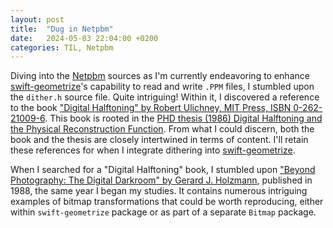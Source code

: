 ```yaml
---
layout: post
title:  "Dug in Netpbm"
date:   2024-05-03 22:04:00 +0200
categories: TIL, Netpbm
---
```

Diving into the [Netpbm](https://sourceforge.net/projects/netpbm/) sources as I'm currently endeavoring to enhance [swift-geometrize](https://github.com/valeriyvan/swift-geometrize)'s capability to read and write `.PPM` files, I stumbled upon the `dither.h` source file. Quite intriguing! Within it, I discovered a reference to the book ["Digital Halftoning" by Robert Ulichney, MIT Press, ISBN 0-262-21009-6](https://archive.org/details/digitalhalftonin00ulic/). This book is rooted in the [PHD thesis (1986) Digital Halftoning and the Physical Reconstruction Function](/assets/docs/PHD%20thesis%20Digital%20Halftoning%20and%20the%20Physical%20Reconstruction%20Function%20by%20Robert%20A.%20Ulichney.pdf). From what I could discern, both the book and the thesis are closely intertwined in terms of content. I'll retain these references for when I integrate dithering into [swift-geometrize](https://github.com/valeriyvan/swift-geometrize).

When I searched for a "Digital Halftoning" book, I stumbled upon ["Beyond Photography: The Digital Darkroom" by Gerard J. Holzmann](/assets/docs/Book%20Beyond%20Photography.%20The%20Digital%20Darkroom.%20Gerard%20J.%20Holzmann.pdf), published in 1988, the same year I began my studies. It contains numerous intriguing examples of bitmap transformations that could be worth reproducing, either within `swift-geometrize` package or as part of a separate `Bitmap` package.
